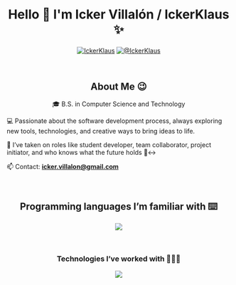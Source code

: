 <h1 align="center">Hello 👋  I'm Icker Villalón / IckerKlaus ✨ </h1> 

<p align="center">
<a href="https://www.linkedin.com/in/ickervillalon/" target="blank"><img align="center" src="https://img.shields.io/badge/LinkedIn-0077B5?style=for-the-badge&logo=linkedin&logoColor=white" alt="IckerKlaus"/></a>
<a href = "mailto:icker.villalon@gmail.com" target="blank"><img align="center" src="https://img.shields.io/badge/Gmail-D14836?style=for-the-badge&logo=gmail&logoColor=white" alt="@IckerKlaus"  /></a>
  </p>
<br>
<h2 align="center">About Me 😉</h2>
<!--Intro start-->

<p align="center">
  🎓 B.S. in Computer Science and Technology
  
  💻 Passionate about the software development process, always exploring new tools, technologies, and creative ways to bring ideas to life.
  
  📝 I’ve taken on roles like student developer, team collaborator, project initiator, and who knows what the future holds 🙂‍↔️
  
  📫 Contact: **icker.villalon@gmail.com**
<!--Intro end-->
  </p>
<br>
<h2 align="center">Programming languages I’m familiar with ⌨️</h2>
<!--tech stack icons-->
<p align="center">
  <a href="https://skillicons.dev">
    <img src="https://skillicons.dev/icons?i=py,cpp,js&perline=12" />
  </a>
</p>
<br>

<h3 align="center">Technologies I’ve worked with 👨🏻‍💻</h3>
<!--tech stack icons-->
<p align="center">
  <a href="https://skillicons.dev">
    <img src="https://skillicons.dev/icons?i=arduino,css,git,github,html,matlab&perline=12" />
  </a>
</p>
<br>
